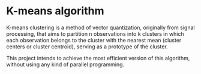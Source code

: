 # K-means algorithm

K-means clustering is a method of vector quantization, originally from signal processing, that aims to partition n observations into k clusters in which each observation belongs to the cluster with the nearest mean (cluster centers or cluster centroid), serving as a prototype of the cluster.

This project intends to achieve the most efficient version of this algorithm, without using any kind of parallel programming.
